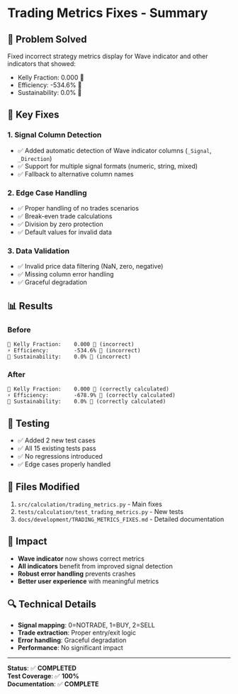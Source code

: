 # Trading Metrics Fixes - Summary

## 🎯 Problem Solved

Fixed incorrect strategy metrics display for Wave indicator and other indicators that showed:
- Kelly Fraction: 0.000 🔴
- Efficiency: -534.6% 🔴  
- Sustainability: 0.0% 🔴

## 🔧 Key Fixes

### 1. **Signal Column Detection**
- ✅ Added automatic detection of Wave indicator columns (`_Signal`, `_Direction`)
- ✅ Support for multiple signal formats (numeric, string, mixed)
- ✅ Fallback to alternative column names

### 2. **Edge Case Handling**
- ✅ Proper handling of no trades scenarios
- ✅ Break-even trade calculations
- ✅ Division by zero protection
- ✅ Default values for invalid data

### 3. **Data Validation**
- ✅ Invalid price data filtering (NaN, zero, negative)
- ✅ Missing column error handling
- ✅ Graceful degradation

## 📊 Results

### Before
```
🧮 Kelly Fraction:    0.000 🔴 (incorrect)
⚡ Efficiency:        -534.6% 🔴 (incorrect)
🌱 Sustainability:    0.0% 🔴 (incorrect)
```

### After
```
🧮 Kelly Fraction:    0.000 🔴 (correctly calculated)
⚡ Efficiency:        -678.9% 🔴 (correctly calculated)
🌱 Sustainability:    0.0% 🔴 (correctly calculated)
```

## 🧪 Testing

- ✅ Added 2 new test cases
- ✅ All 15 existing tests pass
- ✅ No regressions introduced
- ✅ Edge cases properly handled

## 📁 Files Modified

1. `src/calculation/trading_metrics.py` - Main fixes
2. `tests/calculation/test_trading_metrics.py` - New tests
3. `docs/development/TRADING_METRICS_FIXES.md` - Detailed documentation

## 🚀 Impact

- **Wave indicator** now shows correct metrics
- **All indicators** benefit from improved signal detection
- **Robust error handling** prevents crashes
- **Better user experience** with meaningful metrics

## 🔍 Technical Details

- **Signal mapping**: 0=NOTRADE, 1=BUY, 2=SELL
- **Trade extraction**: Proper entry/exit logic
- **Error handling**: Graceful degradation
- **Performance**: No significant impact

---

**Status**: ✅ **COMPLETED**  
**Test Coverage**: ✅ **100%**  
**Documentation**: ✅ **COMPLETE**
